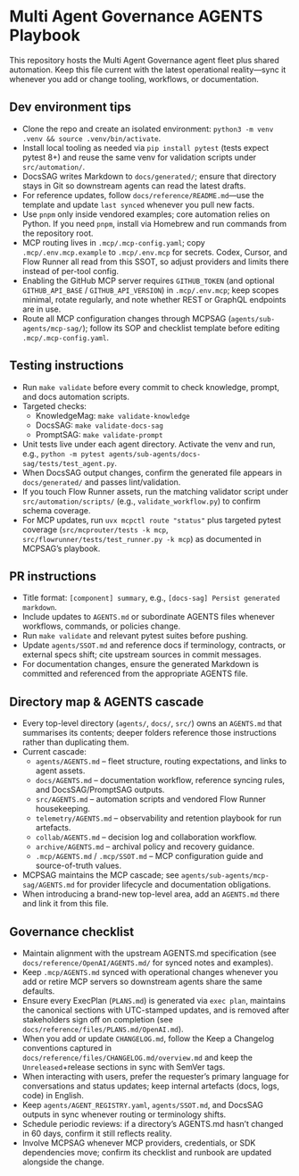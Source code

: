 # Multi Agent Governance AGENTS Playbook

This repository hosts the Multi Agent Governance agent fleet plus shared automation. Keep this file current with the latest operational reality—sync it whenever you add or change tooling, workflows, or documentation.

## Dev environment tips
- Clone the repo and create an isolated environment: `python3 -m venv .venv && source .venv/bin/activate`.
- Install local tooling as needed via `pip install pytest` (tests expect pytest 8+) and reuse the same venv for validation scripts under `src/automation/`.
- DocsSAG writes Markdown to `docs/generated/`; ensure that directory stays in Git so downstream agents can read the latest drafts.
- For reference updates, follow `docs/reference/README.md`—use the template and update `last synced` whenever you pull new facts.
- Use `pnpm` only inside vendored examples; core automation relies on Python. If you need `pnpm`, install via Homebrew and run commands from the repository root.
- MCP routing lives in `.mcp/.mcp-config.yaml`; copy `.mcp/.env.mcp.example` to `.mcp/.env.mcp` for secrets. Codex, Cursor, and Flow Runner all read from this SSOT, so adjust providers and limits there instead of per-tool config.
- Enabling the GitHub MCP server requires `GITHUB_TOKEN` (and optional `GITHUB_API_BASE` / `GITHUB_API_VERSION`) in `.mcp/.env.mcp`; keep scopes minimal, rotate regularly, and note whether REST or GraphQL endpoints are in use.
- Route all MCP configuration changes through MCPSAG (`agents/sub-agents/mcp-sag/`); follow its SOP and checklist template before editing `.mcp/.mcp-config.yaml`.

## Testing instructions
- Run `make validate` before every commit to check knowledge, prompt, and docs automation scripts.
- Targeted checks:
  - KnowledgeMag: `make validate-knowledge`
  - DocsSAG: `make validate-docs-sag`
  - PromptSAG: `make validate-prompt`
- Unit tests live under each agent directory. Activate the venv and run, e.g., `python -m pytest agents/sub-agents/docs-sag/tests/test_agent.py`.
- When DocsSAG output changes, confirm the generated file appears in `docs/generated/` and passes lint/validation.
- If you touch Flow Runner assets, run the matching validator script under `src/automation/scripts/` (e.g., `validate_workflow.py`) to confirm schema coverage.
- For MCP updates, run `uvx mcpctl route "status"` plus targeted pytest coverage (`src/mcprouter/tests -k mcp`, `src/flowrunner/tests/test_runner.py -k mcp`) as documented in MCPSAG’s playbook.

## PR instructions
- Title format: `[component] summary`, e.g., `[docs-sag] Persist generated markdown`.
- Include updates to `AGENTS.md` or subordinate AGENTS files whenever workflows, commands, or policies change.
- Run `make validate` and relevant pytest suites before pushing.
- Update `agents/SSOT.md` and reference docs if terminology, contracts, or external specs shift; cite upstream sources in commit messages.
- For documentation changes, ensure the generated Markdown is committed and referenced from the appropriate AGENTS file.

## Directory map & AGENTS cascade
- Every top-level directory (`agents/`, `docs/`, `src/`) owns an `AGENTS.md` that summarises its contents; deeper folders reference those instructions rather than duplicating them.
- Current cascade:
  - `agents/AGENTS.md` – fleet structure, routing expectations, and links to agent assets.
  - `docs/AGENTS.md` – documentation workflow, reference syncing rules, and DocsSAG/PromptSAG outputs.
  - `src/AGENTS.md` – automation scripts and vendored Flow Runner housekeeping.
  - `telemetry/AGENTS.md` – observability and retention playbook for run artefacts.
  - `collab/AGENTS.md` – decision log and collaboration workflow.
  - `archive/AGENTS.md` – archival policy and recovery guidance.
  - `.mcp/AGENTS.md` / `.mcp/SSOT.md` – MCP configuration guide and source-of-truth values.
- MCPSAG maintains the MCP cascade; see `agents/sub-agents/mcp-sag/AGENTS.md` for provider lifecycle and documentation obligations.
- When introducing a brand-new top-level area, add an `AGENTS.md` there and link it from this file.

## Governance checklist
- Maintain alignment with the upstream AGENTS.md specification (see `docs/reference/OpenAI/AGENTS.md/` for synced notes and examples).
- Keep `.mcp/AGENTS.md` synced with operational changes whenever you add or retire MCP servers so downstream agents share the same defaults.
- Ensure every ExecPlan (`PLANS.md`) is generated via `exec plan`, maintains the canonical sections with UTC-stamped updates, and is removed after stakeholders sign off on completion (see `docs/reference/files/PLANS.md/OpenAI.md`).
- When you add or update `CHANGELOG.md`, follow the Keep a Changelog conventions captured in `docs/reference/files/CHANGELOG.md/overview.md` and keep the `Unreleased`+release sections in sync with SemVer tags.
- When interacting with users, prefer the requester’s primary language for conversations and status updates; keep internal artefacts (docs, logs, code) in English.
- Keep `agents/AGENT_REGISTRY.yaml`, `agents/SSOT.md`, and DocsSAG outputs in sync whenever routing or terminology shifts.
- Schedule periodic reviews: if a directory’s AGENTS.md hasn’t changed in 60 days, confirm it still reflects reality.
- Involve MCPSAG whenever MCP providers, credentials, or SDK dependencies move; confirm its checklist and runbook are updated alongside the change.
